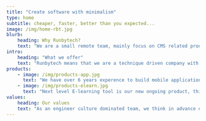```yaml
---
title: "Create software with minimalism"
type: home
subtitle: cheaper, faster, better than you expected...
image: /img/home-rbt.jpg
blurb:
    heading: Why Runbytech?
    text: "We are a small remote team, mainly focus on CMS related products, including online document library,  knowledge base, community driven media store. Easy to use, Low cost to develop, Fast iteration to update, excellent user Experience is our goal to design each of products. Besides, we also provide product custom service for our clients, both in web and mobile. Our value or our vision is using small but exquisite product to solve your big concern."
intro:
    heading: "What we offer"
    text: "Runbytech means that we are a technique driven company with a quick pace and fast response to our clients. we produce small yet easy-use software in different area, including WIKI/BBS/Workgroup used in inner-enterprise management, online document libary for press, as well as e-learning system for small to medium size company."
products:
    - image: /img/products-app.jpg
      text: "We have over 6 years experence to build mobile applications. Using cross-platform development technique such as Cordova/Ionic/React Native to fast implement clients requirements with a low cost is our speciality, as we keep following to those emerging technology from the birth of it. "
    - image: /img/products-elearn.jpg
      text: "Next level E-learning tool is our new ongoing product, this area has not changed much for many years, but with the new techniques emerging and new online learning habits shaped, we need a more simple/fast/interesting learning and publish tool to adapt to these changes."
values:
    heading: Our values
    text: "As an engineer culture dominated team, we think in advance of our clients, have clear choice to do what and not, put great importance to user experience of product, run 24 hours a day to insure our service availability and listen user's demands, suggestions even complaints."
---
```


